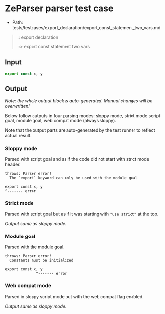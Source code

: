 # ZeParser parser test case

- Path: tests/testcases/export_declaration/export_const_statement_two_vars.md

> :: export declaration
>
> ::> export const statement two vars

## Input

`````js
export const x, y
`````

## Output

_Note: the whole output block is auto-generated. Manual changes will be overwritten!_

Below follow outputs in four parsing modes: sloppy mode, strict mode script goal, module goal, web compat mode (always sloppy).

Note that the output parts are auto-generated by the test runner to reflect actual result.

### Sloppy mode

Parsed with script goal and as if the code did not start with strict mode header.

`````
throws: Parser error!
  The `export` keyword can only be used with the module goal

export const x, y
^------- error
`````

### Strict mode

Parsed with script goal but as if it was starting with `"use strict"` at the top.

_Output same as sloppy mode._

### Module goal

Parsed with the module goal.

`````
throws: Parser error!
  Constants must be initialized

export const x, y
              ^------- error
`````


### Web compat mode

Parsed in sloppy script mode but with the web compat flag enabled.

_Output same as sloppy mode._
